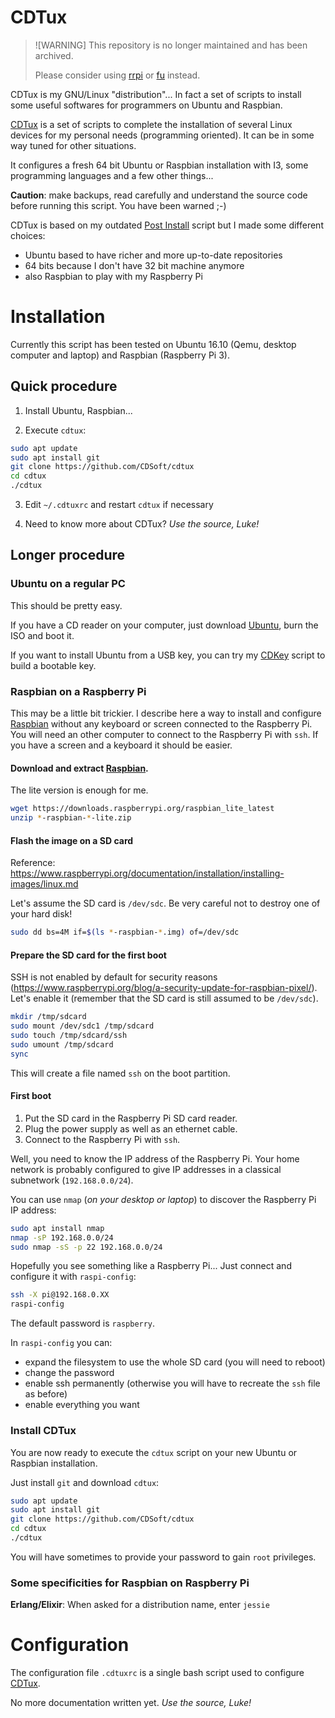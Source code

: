 # CDTux

> ![WARNING]
> This repository is no longer maintained and has been archived.
>
> Please consider using [rrpi](https://github.com/CDSoft/rrpi) or [fu](https://github.com/CDSoft/fu) instead.

CDTux is my GNU/Linux "distribution"...
In fact a set of scripts to install some useful softwares
for programmers on Ubuntu and Raspbian.

[CDTux]: http://cdsoft.fr/cdtux
[Post Install]: http://cdsoft.fr/pi

[CDTux] is a set of scripts to complete the installation of several Linux
devices for my personal needs (programming oriented).
It can be in some way tuned for other situations.

It configures a fresh 64 bit Ubuntu or Raspbian installation with I3,
some programming languages and a few other things...

**Caution**: make backups,
read carefully and understand the source code before running this script.
You have been warned ;-)

CDTux is based on my outdated [Post Install] script
but I made some different choices:

- Ubuntu based to have richer and more up-to-date repositories
- 64 bits because I don't have 32 bit machine anymore
- also Raspbian to play with my Raspberry Pi

Installation
============

Currently this script has been tested on
Ubuntu 16.10 (Qemu, desktop computer and laptop)
and Raspbian (Raspberry Pi 3).

## Quick procedure

1. Install Ubuntu, Raspbian...

2. Execute `cdtux`:

~~~~~~~~~~ sh
sudo apt update
sudo apt install git
git clone https://github.com/CDSoft/cdtux
cd cdtux
./cdtux
~~~~~~~~~~

3. Edit `~/.cdtuxrc` and restart `cdtux` if necessary

4. Need to know more about CDTux? *Use the source, Luke!*

## Longer procedure

### Ubuntu on a regular PC

[Ubuntu]: https://www.ubuntu.com/download
[CDKey]: http://cdsoft.fr/cdkey

This should be pretty easy.

If you have a CD reader on your computer, just download [Ubuntu],
burn the ISO and boot it.

If you want to install Ubuntu from a USB key,
you can try my [CDKey] script to build a bootable key.

### Raspbian on a Raspberry Pi

[Raspbian]: https://www.raspberrypi.org/downloads/raspbian/

This may be a little bit trickier.
I describe here a way to install and configure [Raspbian]
without any keyboard or screen connected to the Raspberry Pi.
You will need an other computer to connect to the Raspberry Pi with `ssh`.
If you have a screen and a keyboard it should be easier.

#### Download and extract [Raspbian].

The lite version is enough for me.

~~~~~~~~~~ sh
wget https://downloads.raspberrypi.org/raspbian_lite_latest
unzip *-raspbian-*-lite.zip
~~~~~~~~~~

#### Flash the image on a SD card

Reference: <https://www.raspberrypi.org/documentation/installation/installing-images/linux.md>

Let's assume the SD card is `/dev/sdc`.
Be very careful not to destroy one of your hard disk!

~~~~~~~~~~ sh
sudo dd bs=4M if=$(ls *-raspbian-*.img) of=/dev/sdc
~~~~~~~~~~

#### Prepare the SD card for the first boot

SSH is not enabled by default for security reasons (<https://www.raspberrypi.org/blog/a-security-update-for-raspbian-pixel/>).
Let's enable it (remember that the SD card is still assumed to be `/dev/sdc`).

~~~~~~~~~~ sh
mkdir /tmp/sdcard
sudo mount /dev/sdc1 /tmp/sdcard
sudo touch /tmp/sdcard/ssh
sudo umount /tmp/sdcard
sync
~~~~~~~~~~

This will create a file named `ssh` on the boot partition.

#### First boot

1. Put the SD card in the Raspberry Pi SD card reader.
2. Plug the power supply as well as an ethernet cable.
3. Connect to the Raspberry Pi with `ssh`.

Well, you need to know the IP address of the Raspberry Pi.
Your home network is probably configured to give IP addresses
in a classical subnetwork (`192.168.0.0/24`).

You can use `nmap` (*on your desktop or laptop*)
to discover the Raspberry Pi IP address:

~~~~~~~~~~ sh
sudo apt install nmap
nmap -sP 192.168.0.0/24
sudo nmap -sS -p 22 192.168.0.0/24
~~~~~~~~~~

Hopefully you see something like a Raspberry Pi...
Just connect and configure it with `raspi-config`:

~~~~~~~~~~ sh
ssh -X pi@192.168.0.XX
raspi-config
~~~~~~~~~~

The default password is `raspberry`.

In `raspi-config` you can:

- expand the filesystem to use the whole SD card (you will need to reboot)
- change the password
- enable ssh permanently (otherwise you will have to recreate the `ssh` file as before)
- enable everything you want

### Install CDTux

You are now ready to execute the `cdtux` script
on your new Ubuntu or Raspbian installation.

Just install `git` and download `cdtux`:

~~~~~~~~~~ sh
sudo apt update
sudo apt install git
git clone https://github.com/CDSoft/cdtux
cd cdtux
./cdtux
~~~~~~~~~~

You will have sometimes to provide your password to gain `root` privileges.

### Some specificities for Raspbian on Raspberry Pi

**Erlang/Elixir**: When asked for a distribution name, enter `jessie`

Configuration
=============

The configuration file `.cdtuxrc` is a single bash script used to configure [CDTux].

No more documentation written yet. *Use the source, Luke!*
